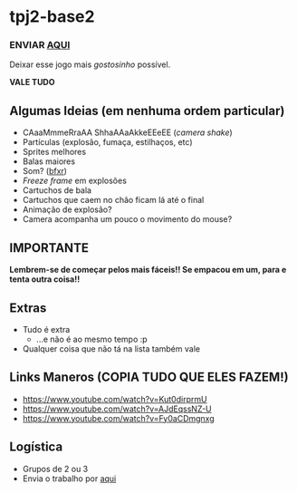 # tpj2-base2

### ENVIAR [AQUI](https://goo.gl/forms/xOv5EM13KUgqirqm2)

Deixar esse jogo mais _gostosinho_ possível.

**VALE TUDO**

## Algumas Ideias (em nenhuma ordem particular)

- CAaaMmmeRraAA ShhaAAaAkkeEEeEE (_camera shake_)
- Partículas (explosão, fumaça, estilhaços, etc)
- Sprites melhores
- Balas maiores
- Som? ([bfxr](https://www.bfxr.net/))
- _Freeze frame_ em explosões
- Cartuchos de bala
- Cartuchos que caem no chão ficam lá até o final
- Animação de explosão?
- Camera acompanha um pouco o movimento do mouse?

## IMPORTANTE

**Lembrem-se de começar pelos mais fáceis!! Se empacou em um, para e tenta outra coisa!!**

## Extras

- Tudo é extra
  - ...e não é ao mesmo tempo :p
- Qualquer coisa que não tá na lista também vale
  
## Links Maneros (COPIA TUDO QUE ELES FAZEM!)

- https://www.youtube.com/watch?v=Kut0dirprmU
- https://www.youtube.com/watch?v=AJdEqssNZ-U
- https://www.youtube.com/watch?v=Fy0aCDmgnxg

## Logística

- Grupos de 2 ou 3
- Envia o trabalho por [aqui](https://goo.gl/forms/xOv5EM13KUgqirqm2)
